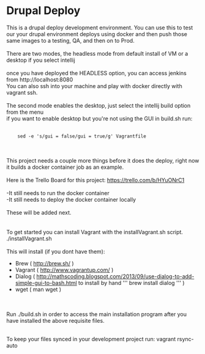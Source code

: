 Drupal Deploy
==============
This is a drupal deploy development environment.
You can use this to test our your drupal environment deploys using docker and then push those same images to a testing, QA, and then on to Prod.
<br/><br/>
There are two modes, the headless mode from default install of VM or a desktop if you select intellij<br/><br/>
once you have deployed the HEADLESS option, you can access jenkins from http://localhost:8080 <br/>
You can also ssh into your machine and play with docker directly with vagrant ssh. <br/><br/>
The second mode enables the desktop, just select the intellij build option from the menu <br/>
if you want to enable desktop but you're not using the GUI in build.sh run:<br/><br/>
````
    sed -e 's/gui = false/gui = true/g' Vagrantfile
````
<br/><br/>
This project needs a couple more things before it does the deploy, right now it builds a docker container job as an example.
<br/><br/>
Here is the Trello Board for this project: https://trello.com/b/HYuONrC1
<br/><br/>
-It still needs to run the docker container<br/>
-It still needs to deploy the docker container locally<br/>
<br/>
These will be added next.<br/>
<br/>
<br/>
To get started you can install Vagrant with the installVagrant.sh script.<br/>
./installVagrant.sh<br/>
<br/>
This will install (if you dont have them):
* Brew ( http://brew.sh/ )
* Vagrant ( http://www.vagrantup.com/ )
* Dialog ( http://mathscoding.blogspot.com/2013/09/use-dialog-to-add-simple-gui-to-bash.html to install by hand ''' brew install dialog ''' )
* wget ( man wget )
<br/>

<br/>
Run ./build.sh in order to access the main installation program after you have installed the above requisite files.

<br/> To keep your files synced in your development project run: vagrant rsync-auto
<br/>
<br/>